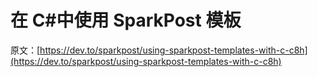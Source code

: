 # 在 C#中使用 SparkPost 模板

原文：[https://dev.to/sparkpost/using-sparkpost-templates-with-c-c8h](https://dev.to/sparkpost/using-sparkpost-templates-with-c-c8h)